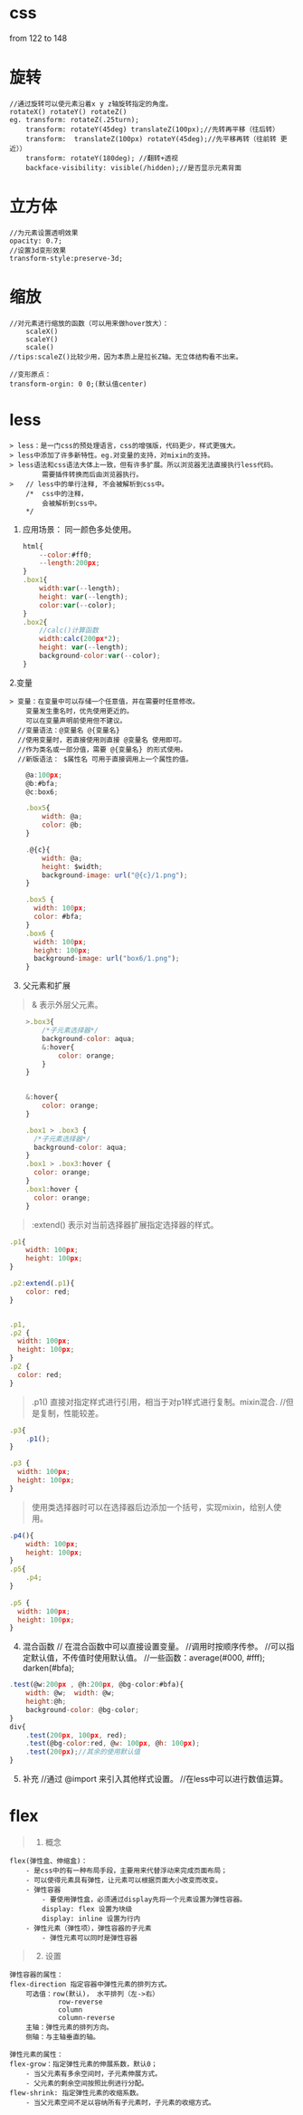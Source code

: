 # css
from 122 to 148

# 旋转
	//通过旋转可以使元素沿着x y z轴旋转指定的角度。
	rotateX() rotateY() rotateZ()
	eg. transform: rotateZ(.25turn);
		transform: rotateY(45deg) translateZ(100px);//先转再平移（往后转）
		transform:  translateZ(100px) rotateY(45deg);//先平移再转（往前转 更近））
		transform: rotateY(180deg); //翻转+透视
		backface-visibility: visible(/hidden);//是否显示元素背面

# 立方体
	//为元素设置透明效果
	opacity: 0.7;
	//设置3d变形效果
	transform-style:preserve-3d;	

# 缩放
	//对元素进行缩放的函数（可以用来做hover放大）：
		scaleX()
		scaleY()
		scale()
	//tips:scaleZ()比较少用，因为本质上是拉长Z轴。无立体结构看不出来。
	
	//变形原点：
	transform-orgin: 0 0;(默认值center)
# less
	> less：是一门css的预处理语言，css的增强版，代码更少，样式更强大。
	> less中添加了许多新特性。eg.对变量的支持，对mixin的支持。
	> less语法和css语法大体上一致，但有许多扩展。所以浏览器无法直接执行less代码。
			需要插件转换而后由浏览器执行。
	> 	// less中的单行注释, 不会被解析到css中。
		/*  css中的注释，
			会被解析到css中。
		*/
1. 应用场景：
	同一颜色多处使用。
	```js
	html{
		--color:#ff0;
		--length:200px;
	}
	.box1{
		width:var(--length);
		height: var(--length);
		color:var(--color);
	}
	.box2{
		//calc()计算函数
		width:calc(200px*2);
		height: var(--length);
		background-color:var(--color);
	}
2.变量

	> 变量：在变量中可以存储一个任意值，并在需要时任意修改。
		变量发生重名时，优先使用更近的。
		可以在变量声明前使用但不建议。
	  //变量语法：@变量名 @{变量名} 
	  //使用变量时，若直接使用则直接 @变量名 使用即可。
	  //作为类名或一部分值，需要 @{变量名} 的形式使用。
	  //新版语法： $属性名 可用于直接调用上一个属性的值。

```js
	@a:100px;
	@b:#bfa;
	@c:box6;

	.box5{
		width: @a;
		color: @b;
	}

	.@{c}{
		width: @a;
		height: $width;
		background-image: url("@{c}/1.png");
	}

	.box5 {
	  width: 100px;
	  color: #bfa;
	}
	.box6 {
	  width: 100px;
	  height: 100px;
	  background-image: url("box6/1.png");
	}
```

3. 父元素和扩展
> & 表示外层父元素。


```js
	>.box3{
        /*子元素选择器*/
        background-color: aqua;
        &:hover{
            color: orange;
        }
    }

   
    &:hover{
        color: orange;
    }

	.box1 > .box3 {
	  /*子元素选择器*/
	  background-color: aqua;
	}
	.box1 > .box3:hover {
	  color: orange;
	}
	.box1:hover {
	  color: orange;
	}
```

> :extend() 表示对当前选择器扩展指定选择器的样式。

```js
.p1{
    width: 100px;
    height: 100px;
}

.p2:extend(.p1){
    color: red;
}


.p1,
.p2 {
  width: 100px;
  height: 100px;
}
.p2 {
  color: red;
}
```
> .p1() 直接对指定样式进行引用，相当于对p1样式进行复制。mixin混合.
	//但是复制，性能较差。
```js
.p3{
    .p1();
}

.p3 {
  width: 100px;
  height: 100px;
}
```

> 使用类选择器时可以在选择器后边添加一个括号，实现mixin，给别人使用。

```js
.p4(){
    width: 100px;
    height: 100px;
}
.p5{
    .p4;
}
	
.p5 {
  width: 100px;
  height: 100px;
}
```
4. 混合函数
	// 在混合函数中可以直接设置变量。
	//调用时按顺序传参。
	//可以指定默认值，不传值时使用默认值。
	//一些函数：average(#000, #fff); darken(#bfa);
```js
.test(@w:200px , @h:200px, @bg-color:#bfa){
	width: @w;	width: @w;
	height:@h;
	background-color: @bg-color;
}
div{
	.test(200px, 100px, red);
	.test(@bg-color:red, @w: 100px, @h: 100px);
	.test(200px);//其余的使用默认值
}

```
5. 补充
	//通过 @import 来引入其他样式设置。
	//在less中可以进行数值运算。
  
# flex

> 1. 概念
	
	flex(弹性盒、伸缩盒)：
		- 是css中的有一种布局手段，主要用来代替浮动来完成页面布局；
		- 可以使得元素具有弹性，让元素可以根据页面大小改变而改变。
		- 弹性容器
			- 要使用弹性盒，必须通过display先将一个元素设置为弹性容器。
			display: flex 设置为块级
			display: inline 设置为行内
		- 弹性元素（弹性项），弹性容器的子元素
			- 弹性元素可以同时是弹性容器
> 2. 设置
	
	弹性容器的属性：
	flex-direction 指定容器中弹性元素的排列方式。
		可选值：row(默认)， 水平排列（左->右）
				row-reverse 
				column
				column-reverse
		主轴：弹性元素的排列方向。
		侧轴：与主轴垂直的轴。
	
	弹性元素的属性：
	flex-grow：指定弹性元素的伸展系数，默认0；
		- 当父元素有多余空间时，子元素伸展方式。
		- 父元素的剩余空间按照比例进行分配。
	flew-shrink: 指定弹性元素的收缩系数。
		- 当父元素空间不足以容纳所有子元素时，子元素的收缩方式。	
